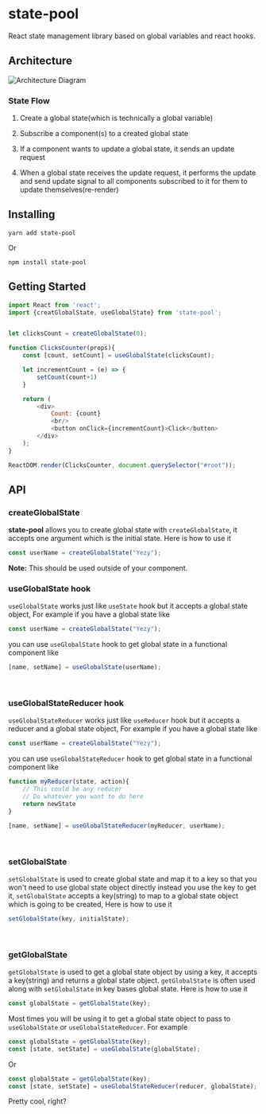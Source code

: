 # state-pool
React state management library based on global variables and react hooks.

## Architecture
![Architecture Diagram](https://raw.githubusercontent.com/yezyilomo/state-pool/master/docs/images/architecture_diagram.png)

### State Flow
1. Create a global state(which is technically a global variable)

2. Subscribe a component(s) to a created global state

3. If a component wants to update a global state, it sends an update request

4. When a global state receives the update request, it performs the update and send update signal to all components subscribed to it for them to update themselves(re-render)


## Installing
```
yarn add state-pool
```

Or 

```
npm install state-pool
```

## Getting Started
```js
import React from 'react';
import {creatGlobalState, useGlobalState} from 'state-pool';


let clicksCount = createGlobalState(0);

function ClicksCounter(props){
    const [count, setCount] = useGlobalState(clicksCount);

    let incrementCount = (e) => {
        setCount(count+1)
    }

    return (
        <div>
            Count: {count}
            <br/>
            <button onClick={incrementCount}>Click</button>
        </div>
    );
}

ReactDOM.render(ClicksCounter, document.querySelector("#root"));
```

## API
### createGlobalState
**state-pool** allows you to create global state with `createGlobalState`, it accepts one argument which is the initial state. Here is how to use it

```js
const userName = createGlobalState("Yezy");
```

**Note:** This should be used outside of your component.
<br/>


### useGlobalState hook
`useGlobalState` works just like `useState` hook but it accepts a global state object, For example if you have a global state like
```js
const userName = createGlobalState("Yezy");
```

you can use `useGlobalState` hook to get global state in a functional component like
```js
[name, setName] = useGlobalState(userName);
```
<br/>


### useGlobalStateReducer hook
`useGlobalStateReducer` works just like `useReducer` hook but it accepts a reducer  and a global state object, For example if you have a global state like
```js
const userName = createGlobalState("Yezy");
```

you can use `useGlobalStateReducer` hook to get global state in a functional component like
```js
function myReducer(state, action){
    // This could be any reducer
    // Do whatever you want to do here
    return newState
}

[name, setName] = useGlobalStateReducer(myReducer, userName);
```
<br/>


### setGlobalState
`setGlobalState` is used to create global state and map it to a key so that you won't need to use global state object directly instead you use the key to get it, `setGlobalState` accepts a key(string) to map to a global state object which is going to be created, Here is how to use it

```js
setGlobalState(key, initialState);
```
<br/>


### getGlobalState
`getGlobalState` is used to get a global state object by using a key, it accepts a key(string) and returns a global state object. `getGlobalState` is often used along with `setGlobalState` in key bases global state. Here is how to use it

```js
const globalState = getGlobalState(key);
```

Most times you will be using it to get a global state object to pass to `useGlobalState` or `useGlobalStateReducer`. For example

```js
const globalState = getGlobalState(key);
const [state, setState] = useGlobalState(globalState);
```

Or

```js
const globalState = getGlobalState(key);
const [state, setState] = useGlobalStateReducer(reducer, globalState);
```

Pretty cool, right?
